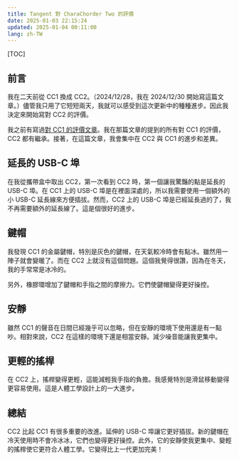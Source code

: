 ```yaml
---
title: Tangent 對 CharaChorder Two 的評價
date: 2025-01-03 22:15:24
updated: 2025-01-04 00:11:00
lang: zh-TW
---
```

[TOC]

## 前言

我在二天前從 CC1 換成 CC2。（2024/12/28，我在 2024/12/30 開始寫這篇文章。）儘管我只用了它短短兩天，我就可以感受到這次更新中的種種進步。因此我決定來開始寫對 CC2 的評價。

我之前有寫過[對 CC1 的評價文章](/@andy23512/BJOjjS95C)。我在那篇文章的提到的所有對 CC1 的評價，CC2 都有繼承。接著，在這篇文章，我會集中在 CC2 與 CC1 的進步和差異。

## 延長的 USB-C 埠

在我從攜帶盒中取出 CC2，第一次看到 CC2 時，第一個讓我驚豔的點是延長的 USB-C 埠。在 CC1 上的 USB-C 埠是在裡面深處的，所以我需要使用一個額外的小 USB-C 延長線來方便插拔。然而，CC2 上的 USB-C 埠是已經延長過的了，我不再需要額外的延長線了。這是個很好的進步。

## 鍵帽

我發現 CC1 的金屬鍵帽，特別是灰色的鍵帽，在天氣較冷時會有點冰。雖然用一陣子就會變暖了。而在 CC2 上就沒有這個問題。這個我覺得很讚，因為在冬天，我的手常常是冰冷的。

另外，橡膠環增加了鍵帽和手指之間的摩擦力。它們使鍵帽變得更好操控。

## 安靜

雖然 CC1 的聲音在日間已經幾乎可以忽略，但在安靜的環境下使用還是有一點吵。相對來說，CC2 在這樣的環境下還是相當安靜。減少噪音能讓我更集中。

## 更輕的搖桿

在 CC2 上，搖桿變得更輕，這能減輕我手指的負擔。我感覺特別是滑鼠移動變得更容易使用。這是人體工學設計上的一大進步。

## 總結

CC2 比起 CC1 有很多重要的改進。延伸的 USB-C 埠讓它更好插拔。新的鍵帽在冷天使用時不會冷冰冰，它們也變得更好操控。此外，它的安靜使我更集中、變輕的搖桿使它更符合人體工學。它變得比上一代更加完美！
